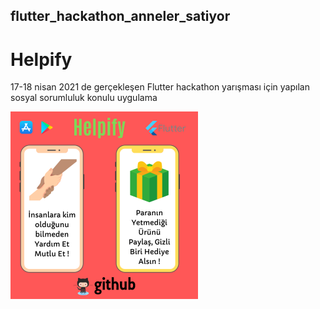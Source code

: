 ## flutter_hackathon_anneler_satiyor



# Helpify

17-18 nisan 2021 de gerçekleşen Flutter hackathon yarışması için yapılan sosyal sorumluluk konulu uygulama

![image](https://github.com/BilalAlpaslan/flutter_hackathon_anneler_satiyor/blob/master/Helpify_1.png)
